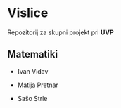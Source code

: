 # Vislice
Repozitorij za skupni projekt pri **UVP**

## Matematiki

- Ivan Vidav

- Matija Pretnar

- Sašo Strle